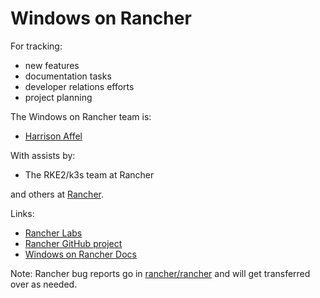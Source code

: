 # Windows on Rancher

For tracking:

- new features
- documentation tasks
- developer relations efforts
- project planning

The Windows on Rancher team is:

- [Harrison Affel](https://github.com/harrisonwaffel)

With assists by:

- The RKE2/k3s team at Rancher

and others at [Rancher](https://github.com/rancher).

Links:

- [Rancher Labs](https://rancher.com/)
- [Rancher GitHub project](https://github.com/rancher/rancher)
- [Windows on Rancher Docs](https://rancher.com/docs/rancher/v2.x/en/cluster-provisioning/rke-clusters/windows-clusters/)

Note: Rancher bug reports go in [rancher/rancher](https://github.com/rancher/rancher/issues?q=is%3Aissue+is%3Aopen+label%3Aarea%2Fwindows) and will get transferred over as needed.
